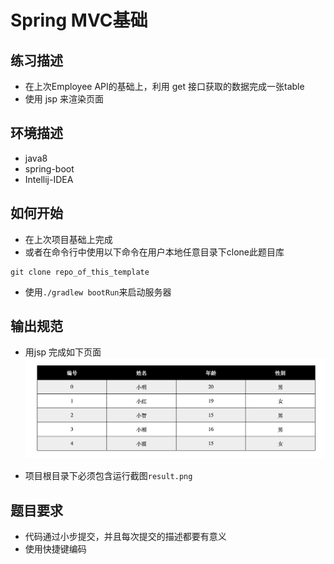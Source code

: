 # Spring MVC基础

## 练习描述
- 在上次Employee API的基础上，利用 get 接口获取的数据完成一张table
- 使用 jsp 来渲染页面

## 环境描述 
- java8
- spring-boot
- Intellij-IDEA

## 如何开始
- 在上次项目基础上完成
- 或者在命令行中使用以下命令在用户本地任意目录下clone此题目库
```
git clone repo_of_this_template
```
- 使用`./gradlew bootRun`来启动服务器

## 输出规范
- 用jsp 完成如下页面
![result.png](./example.png)

- 项目根目录下必须包含运行截图`result.png`
    
## 题目要求
- 代码通过小步提交，并且每次提交的描述都要有意义
- 使用快捷键编码
